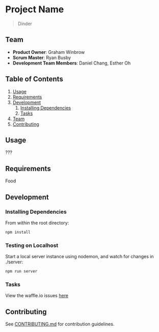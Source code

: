 # Project Name

>Dinder

## Team

  - __Product Owner__: Graham Winbrow
  - __Scrum Master__: Ryan Busby
  - __Development Team Members__: Daniel Chang, Esther Oh

## Table of Contents

1. [Usage](#Usage)
1. [Requirements](#requirements)
1. [Development](#development)
    1. [Installing Dependencies](#installing-dependencies)
    1. [Tasks](#tasks)
1. [Team](#team)
1. [Contributing](#contributing)

## Usage

???


## Requirements

Food
## Development


### Installing Dependencies

From within the root directory:

```sh
npm install
```
### Testing on Localhost

Start a local server instance using nodemon, and watch for changes in ./server:

```sh
npm run server
```

### Tasks

View the waffle.io issues [here](https://waffle.io/Scrumbledore/Dinder)

## Contributing

See [CONTRIBUTING.md](CONTRIBUTING.md) for contribution guidelines.
